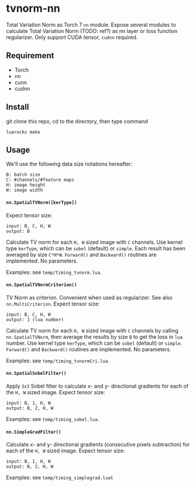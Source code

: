 # tvnorm-nn
Total Variation Norm as Torch 7 `nn` module. Expose several modules to calculate Total Variation Norm (TODO: ref?) as nn layer or loss function regularizer.
Only support CUDA tensor, `cudnn` required. 

## Requirement
* Torch
* nn
* cunn
* cudnn

## Install
git clone this repo, cd to the directory, then type command
```
luarocks make
```

## Usage
We'll use the following data size notations hereafter:
```
B: batch size
C: #channels/#feature maps
H: image height
W: image width
```

#### `nn.SpatialTVNorm([kerType])`
Expect tensor size:
```
input: B, C, H, W
output: B
```
Calculate TV norm for each `H, W` sized image with `C` channels. 
Use kernel type `kerType`, which can be `sobel` (default) or `simple`.
Each result has been averaged by size `C*H*W`.
`Forward()` and `Backward()` routines are implemented. No parameters.

Examples: see `temp/timing_tvnorm.lua`.

#### `nn.SpatialTVNormCriterion()`
TV Norm as criterion. Convenient when used as regularizer. See also `nn.MultiCriterion`.
Expect tensor size:
```
input: B, C, H, W
output: 1 (lua number)
```
Calculate TV norm for each `H, W` sized image with `C` channels by calling `nn.SpatialTVNorm`, 
then average the results by size `B` to get the loss in `lua` number.
Use kernel type `kerType`, which can be `sobel` (default) or `simple`.
`Forward()` and `Backward()` routines are implemented. No parameters.

Examples: see `temp/timing_tvnormCri.lua`.

#### `nn.SpatialSobelFilter()`
Apply `3x3` Sobel filter to calculate x- and y- directional gradients for each of the `H, W` sized image. Expect tensor size:
```
input: B, 1, H, W
output: B, 2, H, W
```

Examples: see `temp/timing_sobel.lua`.

#### `nn.SimpleGradFilter()`
Calculate x- and y- directional gradients (consecutive pixels subtraction) for each of the `H, W` sized image. Expect tensor size:
```
input: B, 1, H, W
output: B, 2, H, W
```

Examples: see `temp/timing_simplegrad.luat`
